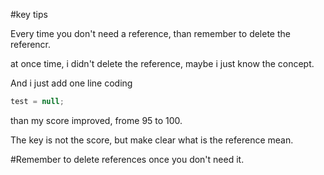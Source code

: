 #key tips

Every time you don't need a reference, than remember to delete the referencr.

at once time, i didn't delete the reference, maybe i just know the concept.

And i just add one line coding
```java
test = null;
```
than my score improved, frome 95 to 100.

The key is not the score, but make clear what is the reference mean.

#Remember to delete references once you don't need it.
